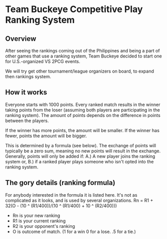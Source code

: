 # Team Buckeye Competitive Play Ranking System
## Overview
After seeing the rankings coming out of the Philippines and being a part of other games that use a ranking system, Team Buckeye decided to start one for U.S.-organized VS 2PCG events.
  
We will try get other tournament/league organizers on board, to expand then rankings system. 

## How it works
Everyone starts with 1000 points. Every ranked match results in the winner taking points from the loser (assuming both players are participating in the ranking system). The amount of points depends on the difference in points between the players. 

If the winner has more points, the amount will be smaller. If the winner has fewer, points the amount will be bigger. 

This is determined by a formula (see below). The exchange of points will typically be a zero sum, meaning no new points will result in the exchange. Generally, points will only be added if: A.) A new player joins the ranking system or, B.) if a ranked player plays someone who isn't opted into the ranking system. 

## The gory details (ranking formula)
For anybody interested in the formula it is listed here. It's not as complicated as it looks, and is used by several organizations. 
Rn = R1 + 32(O - (10 \^ (R1/400))/(10 \^ (R1/400) + 10 \^ (R2/400))) 

- Rn is your new ranking 
- R1 is your current ranking 
- R2 is your opponent's ranking 
- O is outcome of match. (1 for a win 0 for a lose. .5 for a tie.)
<!--stackedit_data:
eyJoaXN0b3J5IjpbLTE4MDI1MDY0MjIsLTU5OTA3NDY5MCwxMj
QzNTYxMzQwXX0=
-->